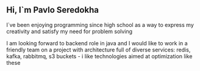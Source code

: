 ## Hi, I`m Pavlo Seredokha

I`ve been enjoying programming since high school as a way to express my creativity and satisfy my need for problem solving

I am looking forward to backend role in java and I would like to work in a friendly team on a project with architecture full of diverse services: redis, kafka, rabbitmq, s3 buckets - i like technologies aimed at optimization like these
